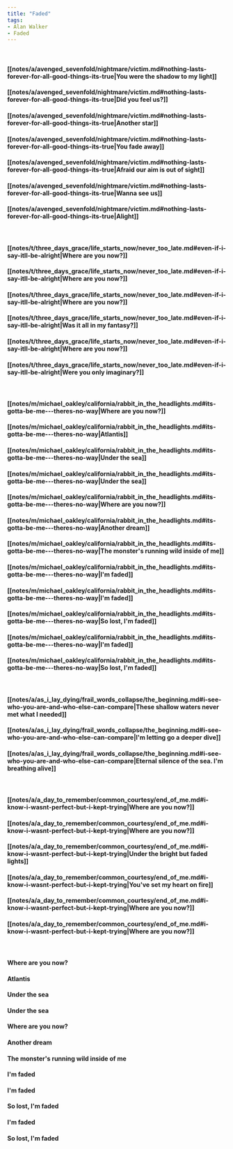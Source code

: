 ```yaml
---
title: "Faded"
tags:
- Alan Walker
- Faded
---
```

&nbsp;
#### [[notes/a/avenged_sevenfold/nightmare/victim.md#nothing-lasts-forever-for-all-good-things-its-true|You were the shadow to my light]]
#### [[notes/a/avenged_sevenfold/nightmare/victim.md#nothing-lasts-forever-for-all-good-things-its-true|Did you feel us?]]
#### [[notes/a/avenged_sevenfold/nightmare/victim.md#nothing-lasts-forever-for-all-good-things-its-true|Another star]]
#### [[notes/a/avenged_sevenfold/nightmare/victim.md#nothing-lasts-forever-for-all-good-things-its-true|You fade away]]
#### [[notes/a/avenged_sevenfold/nightmare/victim.md#nothing-lasts-forever-for-all-good-things-its-true|Afraid our aim is out of sight]]
#### [[notes/a/avenged_sevenfold/nightmare/victim.md#nothing-lasts-forever-for-all-good-things-its-true|Wanna see us]]
#### [[notes/a/avenged_sevenfold/nightmare/victim.md#nothing-lasts-forever-for-all-good-things-its-true|Alight]]
&nbsp;
#### [[notes/t/three_days_grace/life_starts_now/never_too_late.md#even-if-i-say-itll-be-alright|Where are you now?]]
#### [[notes/t/three_days_grace/life_starts_now/never_too_late.md#even-if-i-say-itll-be-alright|Where are you now?]]
#### [[notes/t/three_days_grace/life_starts_now/never_too_late.md#even-if-i-say-itll-be-alright|Where are you now?]]
#### [[notes/t/three_days_grace/life_starts_now/never_too_late.md#even-if-i-say-itll-be-alright|Was it all in my fantasy?]]
#### [[notes/t/three_days_grace/life_starts_now/never_too_late.md#even-if-i-say-itll-be-alright|Where are you now?]]
#### [[notes/t/three_days_grace/life_starts_now/never_too_late.md#even-if-i-say-itll-be-alright|Were you only imaginary?]]
&nbsp;
#### [[notes/m/michael_oakley/california/rabbit_in_the_headlights.md#its-gotta-be-me---theres-no-way|Where are you now?]]
#### [[notes/m/michael_oakley/california/rabbit_in_the_headlights.md#its-gotta-be-me---theres-no-way|Atlantis]]
#### [[notes/m/michael_oakley/california/rabbit_in_the_headlights.md#its-gotta-be-me---theres-no-way|Under the sea]]
#### [[notes/m/michael_oakley/california/rabbit_in_the_headlights.md#its-gotta-be-me---theres-no-way|Under the sea]]
#### [[notes/m/michael_oakley/california/rabbit_in_the_headlights.md#its-gotta-be-me---theres-no-way|Where are you now?]]
#### [[notes/m/michael_oakley/california/rabbit_in_the_headlights.md#its-gotta-be-me---theres-no-way|Another dream]]
#### [[notes/m/michael_oakley/california/rabbit_in_the_headlights.md#its-gotta-be-me---theres-no-way|The monster's running wild inside of me]]
#### [[notes/m/michael_oakley/california/rabbit_in_the_headlights.md#its-gotta-be-me---theres-no-way|I'm faded]]
#### [[notes/m/michael_oakley/california/rabbit_in_the_headlights.md#its-gotta-be-me---theres-no-way|I'm faded]]
#### [[notes/m/michael_oakley/california/rabbit_in_the_headlights.md#its-gotta-be-me---theres-no-way|So lost, I'm faded]]
#### [[notes/m/michael_oakley/california/rabbit_in_the_headlights.md#its-gotta-be-me---theres-no-way|I'm faded]]
#### [[notes/m/michael_oakley/california/rabbit_in_the_headlights.md#its-gotta-be-me---theres-no-way|So lost, I'm faded]]
&nbsp;
#### [[notes/a/as_i_lay_dying/frail_words_collapse/the_beginning.md#i-see-who-you-are-and-who-else-can-compare|These shallow waters never met what I needed]]
#### [[notes/a/as_i_lay_dying/frail_words_collapse/the_beginning.md#i-see-who-you-are-and-who-else-can-compare|I'm letting go a deeper dive]]
#### [[notes/a/as_i_lay_dying/frail_words_collapse/the_beginning.md#i-see-who-you-are-and-who-else-can-compare|Eternal silence of the sea. I'm breathing alive]]
&nbsp;
#### [[notes/a/a_day_to_remember/common_courtesy/end_of_me.md#i-know-i-wasnt-perfect-but-i-kept-trying|Where are you now?]]
#### [[notes/a/a_day_to_remember/common_courtesy/end_of_me.md#i-know-i-wasnt-perfect-but-i-kept-trying|Where are you now?]]
#### [[notes/a/a_day_to_remember/common_courtesy/end_of_me.md#i-know-i-wasnt-perfect-but-i-kept-trying|Under the bright but faded lights]]
#### [[notes/a/a_day_to_remember/common_courtesy/end_of_me.md#i-know-i-wasnt-perfect-but-i-kept-trying|You've set my heart on fire]]
#### [[notes/a/a_day_to_remember/common_courtesy/end_of_me.md#i-know-i-wasnt-perfect-but-i-kept-trying|Where are you now?]]
#### [[notes/a/a_day_to_remember/common_courtesy/end_of_me.md#i-know-i-wasnt-perfect-but-i-kept-trying|Where are you now?]]
&nbsp;
#### Where are you now?
#### Atlantis
#### Under the sea
#### Under the sea
#### Where are you now?
#### Another dream
#### The monster's running wild inside of me
#### I'm faded
#### I'm faded
#### So lost, I'm faded
#### I'm faded
#### So lost, I'm faded
